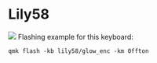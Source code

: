 # Lily58

![](lily58_keymap.png)
Flashing example for this keyboard:

    qmk flash -kb lily58/glow_enc -km 0ffton
    
